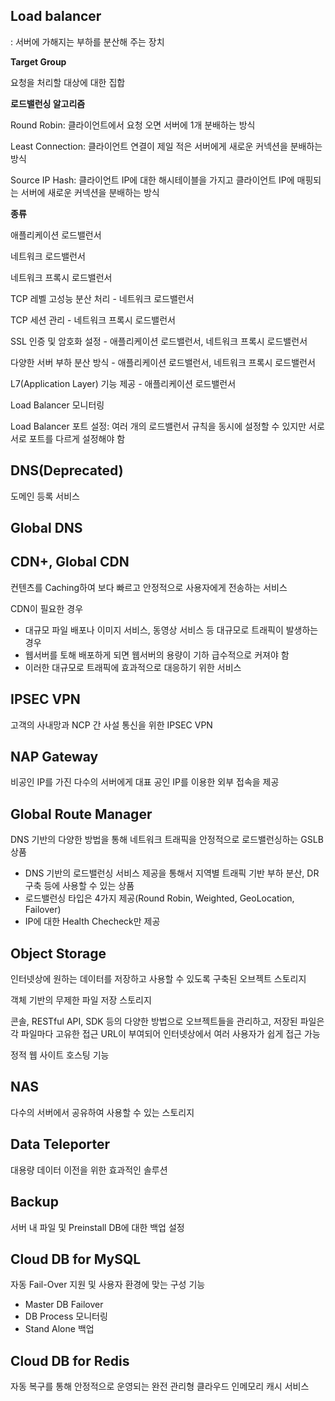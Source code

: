 ## Load balancer

: 서버에 가해지는 부하를 분산해 주는 장치

**Target Group**

요청을 처리할 대상에 대한 집합

**로드밸런싱 알고리즘**

Round Robin: 클라이언트에서 요청 오면 서버에 1개 분배하는 방식

Least Connection: 클라이언트 연결이 제일 적은 서버에게 새로운 커넥션을 분배하는 방식

Source IP Hash: 클라이언트 IP에 대한 해시테이블을 가지고 클라이언트 IP에 매핑되는 서버에 새로운 커넥션을 분배하는 방식

**종류**

애플리케이션 로드밸런서

네트워크 로드밸런서

네트워크 프록시 로드밸런서

TCP 레벨 고성능 분산 처리 - 네트워크 로드밸런서

TCP 세션 관리 - 네트워크 프록시 로드밸런서

SSL 인증 및 암호화 설정 - 애플리케이션 로드밸런서, 네트워크 프록시 로드밸런서

다양한 서버 부하 분산 방식 - 애플리케이션 로드밸런서, 네트워크 프록시 로드밸런서

L7(Application Layer) 기능 제공 - 애플리케이션 로드밸런서

Load Balancer 모니터링

Load Balancer 포트 설정: 여러 개의 로드밸런서 규칙을 동시에 설정할 수 있지만 서로서로 포트를 다르게 설정해야 함

## DNS(Deprecated)

도메인 등록 서비스

## Global DNS

## CDN+, Global CDN

컨텐츠를 Caching하여 보다 빠르고 안정적으로 사용자에게 전송하는 서비스

CDN이 필요한 경우

-   대규모 파일 배포나 이미지 서비스, 동영상 서비스 등 대규모로 트래픽이 발생하는 경우
-   웹서버를 토해 배포하게 되면 웹서버의 용량이 기하 급수적으로 커져야 함
-   이러한 대규모로 트래픽에 효과적으로 대응하기 위한 서비스

## IPSEC VPN

고객의 사내망과 NCP 간 사설 통신을 위한 IPSEC VPN

## NAP Gateway

비공인 IP를 가진 다수의 서버에게 대표 공인 IP를 이용한 외부 접속을 제공

## Global Route Manager

DNS 기반의 다양한 방법을 통해 네트워크 트래픽을 안정적으로 로드밸런싱하는 GSLB 상품

-   DNS 기반의 로드밸런싱 서비스 제공을 통해서 지역별 트래픽 기반 부하 분산, DR 구축 등에 사용할 수 있는 상품
-   로드밸런싱 타입은 4가지 제공(Round Robin, Weighted, GeoLocation, Failover)
-   IP에 대한 Health Checheck만 제공

## Object Storage

인터넷상에 원하는 데이터를 저장하고 사용할 수 있도록 구축된 오브젝트 스토리지

객체 기반의 무제한 파일 저장 스토리지

콘솔, RESTful API, SDK 등의 다양한 방법으로 오브젝트들을 관리하고, 저장된 파일은 각 파일마다 고유한 접근 URL이 부여되어 인터넷상에서 여러 사용자가 쉽게 접근 가능

정적 웹 사이트 호스팅 기능

## NAS

다수의 서버에서 공유하여 사용할 수 있는 스토리지

## Data Teleporter

대용량 데이터 이전을 위한 효과적인 솔루션

## Backup

서버 내 파일 및 Preinstall DB에 대한 백업 설정

## Cloud DB for MySQL

자동 Fail-Over 지원 및 사용자 환경에 맞는 구성 기능

-   Master DB Failover
-   DB Process 모니터링
-   Stand Alone 백업

## Cloud DB for Redis

자동 복구를 통해 안정적으로 운영되는 완전 관리형 클라우드 인메모리 캐시 서비스
